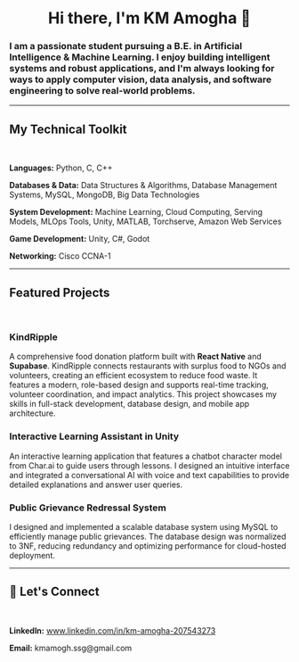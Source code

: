 <h1 align="center">Hi there, I'm KM Amogha 👋</h1>

<h3 align="left">I am a passionate student pursuing a B.E. in Artificial Intelligence & Machine Learning. I enjoy building intelligent systems and robust applications, and I'm always looking for ways to apply computer vision, data analysis, and software engineering to solve real-world problems.</h3>

---

<div align="left">
  <h2>My Technical Toolkit</h2>
  <br>
  <p><b>Languages:</b> Python, C, C++</p>
  <p><b>Databases & Data:</b> Data Structures & Algorithms, Database Management Systems, MySQL, MongoDB, Big Data Technologies</p>
  <p><b>System Development:</b> Machine Learning, Cloud Computing, Serving Models, MLOps Tools, Unity, MATLAB, Torchserve, Amazon Web Services</p>
  <p><b>Game Development:</b> Unity, C#, Godot</p>
  <p><b>Networking:</b> Cisco CCNA-1</p>
</div>

---

<div align="left">
  <h2>Featured Projects</h2>
  <br>
  
  ### KindRipple
  <p>A comprehensive food donation platform built with <b>React Native</b> and <b>Supabase</b>. KindRipple connects restaurants with surplus food to NGOs and volunteers, creating an efficient ecosystem to reduce food waste. It features a modern, role-based design and supports real-time tracking, volunteer coordination, and impact analytics. This project showcases my skills in full-stack development, database design, and mobile app architecture.</p>

  ### Interactive Learning Assistant in Unity
  <p>An interactive learning application that features a chatbot character model from Char.ai to guide users through lessons. I designed an intuitive interface and integrated a conversational AI with voice and text capabilities to provide detailed explanations and answer user queries.</p>

  ### Public Grievance Redressal System
  <p>I designed and implemented a scalable database system using MySQL to efficiently manage public grievances. The database design was normalized to 3NF, reducing redundancy and optimizing performance for cloud-hosted deployment.</p>
</div>

---

<div align="left">
  <h2>🤝 Let's Connect</h2>
  <br>
  <p><b>LinkedIn:</b> <a href="www.linkedin.com/in/km-amogha-207543273">www.linkedin.com/in/km-amogha-207543273</a></p>
  <p><b>Email:</b> kmamogh.ssg@gmail.com</p>
</div>
